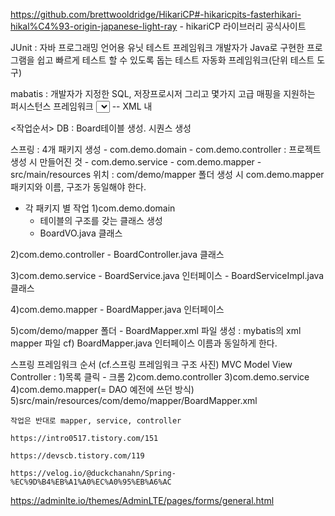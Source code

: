 https://github.com/brettwooldridge/HikariCP#-hikaricpits-fasterhikari-hikal%C4%93-origin-japanese-light-ray
    - hikariCP 라이브러리 공식사이트


JUnit : 자바 프로그래밍 언어용 유닛 테스트 프레임워크
        개발자가 Java로 구현한 프로그램을 쉽고 빠르게 테스트 할 수 있도록 돕는 테스트 자동화 프레임워크(단위 테스트 도구)

mabatis : 개발자가 지정한 SQL, 저장프로시저 그리고 몇가지 고급 매핑을 지원하는 퍼시스턴스 프레임워크
<select id="selectPerson" parameterType="int" resultType="hashmap">
  SELECT * FROM PERSON WHERE ID = #{id}
</select>                                                           -- XML 내


<작업순서>
DB : Board테이블 생성. 시퀀스 생성

스프링 : 4개 패키지 생성
    - com.demo.domain
    - com.demo.controller : 프로젝트 생성 시 만들어진 것
    - com.demo.service
    - com.demo.mapper
    - src/main/resources 위치 : com/demo/mapper 폴더 생성 시 com.demo.mapper패키지와 이름, 구조가 동일해야 한다.

- 각 패키지 별 작업
1)com.demo.domain  
    - 테이블의 구조를 갖는 클래스 생성
    - BoardVO.java 클래스

2)com.demo.controller
    - BoardController.java 클래스

3)com.demo.service
    - BoardService.java 인터페이스
    - BoardServiceImpl.java 클래스

4)com.demo.mapper
    - BoardMapper.java 인터페이스

5)com/demo/mapper 폴더
    - BoardMapper.xml 파일 생성 : mybatis의 xml mapper 파일
    cf) BoardMapper.java 인터페이스 이름과 동일하게 한다.


스프링 프레임워크 순서 (cf.스프링 프레임워크 구조 사진) MVC Model View Controller
 :  1)목록 클릭 - 크롬
    2)com.demo.controller 
    3)com.demo.service
    4)com.demo.mapper(= DAO 예전에 쓰던 방식)
    5)src/main/resources/com/demo/mapper/BoardMapper.xml

    작업은 반대로 mapper, service, controller

    https://intro0517.tistory.com/151

    https://devscb.tistory.com/119

    https://velog.io/@duckchanahn/Spring-%EC%9D%B4%EB%A1%A0%EC%A0%95%EB%A6%AC



https://adminlte.io/themes/AdminLTE/pages/forms/general.html 